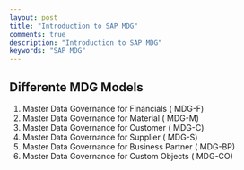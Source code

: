 ```yaml
---
layout: post
title: "Introduction to SAP MDG"
comments: true
description: "Introduction to SAP MDG"
keywords: "SAP MDG"
---
```


## Differente MDG Models

1. Master Data Governance for Financials ( MDG-F)
2. Master Data Governance for Material ( MDG-M)
3. Master Data Governance for Customer ( MDG-C)
4. Master Data Governance for Supplier ( MDG-S)
5. Master Data Governance for Business Partner ( MDG-BP)
6. Master Data Governance for Custom Objects ( MDG-CO)


